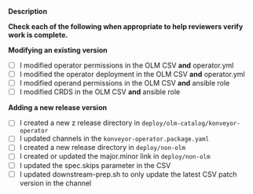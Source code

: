 **Description**


**Check each of the following when appropriate to help reviewers verify work is complete.**

**Modifying an existing version**
* [ ] I modified operator permissions in the OLM CSV **and** operator.yml
* [ ] I modified the operator deployment in the OLM CSV **and** operator.yml
* [ ] I modified operand permissions in the OLM CSV **and** ansible role
* [ ] I modified CRDS in the OLM CSV **and** ansible role

**Adding a new release version**
* [ ] I created a new z release directory in `deploy/olm-catalog/konveyor-operator`
* [ ] I updated channels in the `konveyor-operator.package.yaml`
* [ ] I created a new release directory in `deploy/non-olm`
* [ ] I created or updated the major.minor link in `deploy/non-olm`
* [ ] I updated the spec.skips parameter in the CSV
* [ ] I updated downstream-prep.sh to only update the latest CSV patch version in the channel
